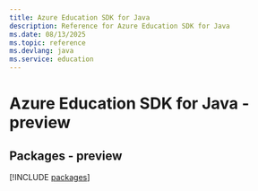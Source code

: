 ```yaml
---
title: Azure Education SDK for Java
description: Reference for Azure Education SDK for Java
ms.date: 08/13/2025
ms.topic: reference
ms.devlang: java
ms.service: education
---
```

# Azure Education SDK for Java - preview
## Packages - preview
[!INCLUDE [packages](education-index.md)]